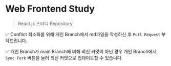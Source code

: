 # Web Frontend Study
> React.js 스터디 Repository

✅ Conflict 최소화를 위해 개인 Branch에서 md파일을 작성하신 후 `Pull Request` 부탁드립니다.

✅ 개인 Branch가 main Branch에 비해 최신 커밋이 아닌 경우 개인 Branch에서 `Sync Fork` 버튼을 눌러 최신 커밋으로 업데이트할 수 있습니다.

